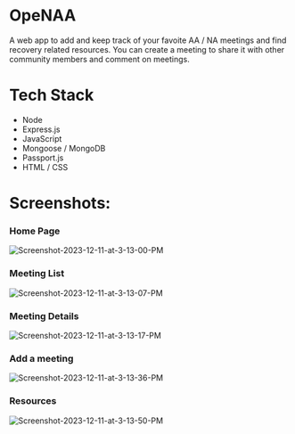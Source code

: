 # OpeNAA

A web app to add and keep track of your favoite AA / NA meetings and find recovery related resources. You can create a meeting to share it with other community members and comment on meetings. 

# Tech Stack
- Node
- Express.js
- JavaScript
- Mongoose / MongoDB
- Passport.js
- HTML / CSS

# Screenshots:

### Home Page
<img src="https://i.ibb.co/N3sY6cm/Screenshot-2023-12-11-at-3-13-00-PM.png" alt="Screenshot-2023-12-11-at-3-13-00-PM" border="0">

### Meeting List
<img src="https://i.ibb.co/41tF4Nv/Screenshot-2023-12-11-at-3-13-07-PM.png" alt="Screenshot-2023-12-11-at-3-13-07-PM" border="0">

### Meeting Details
<img src="https://i.ibb.co/rxtTKVX/Screenshot-2023-12-11-at-3-13-17-PM.png" alt="Screenshot-2023-12-11-at-3-13-17-PM" border="0">

### Add a meeting
<img src="https://i.ibb.co/JsJKpRM/Screenshot-2023-12-11-at-3-13-36-PM.png" alt="Screenshot-2023-12-11-at-3-13-36-PM" border="0">

### Resources
<img src="https://i.ibb.co/0CN4h54/Screenshot-2023-12-11-at-3-13-50-PM.png" alt="Screenshot-2023-12-11-at-3-13-50-PM" border="0">